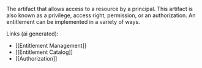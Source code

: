 The artifact that allows access to a resource by a principal. This artifact is also known as a privilege, access right, permission, or an authorization. An entitlement can be implemented in a variety of ways.

Links (ai generated):
 - [[Entitlement Management]]
 - [[Entitlement Catalog]]
 - [[Authorization]]
